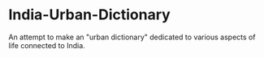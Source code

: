 # India-Urban-Dictionary
An attempt to make an "urban dictionary" dedicated to various aspects of life connected to India.
